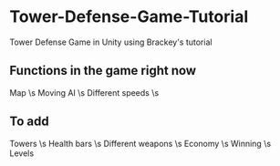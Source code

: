 # Tower-Defense-Game-Tutorial

Tower Defense Game in Unity using Brackey's tutorial

## Functions in the game right now

Map \s
Moving AI \s
Different speeds \s

## To add

Towers \s
Health bars \s
Different weapons \s
Economy \s
Winning \s
Levels
